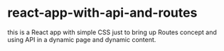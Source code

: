 # react-app-with-api-and-routes
this is a React app with simple CSS just  to bring up Routes concept and using API in a dynamic page and dynamic content.
